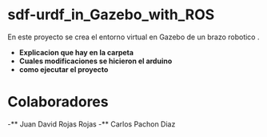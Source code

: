 # sdf-urdf_in_Gazebo_with_ROS 
En este proyecto se crea el entorno virtual en Gazebo de un brazo robotico .  

- **Explicacion que hay en la carpeta**
- **Cuales modificaciones se hicieron el arduino**
- **como ejecutar el proyecto**
# Colaboradores
-** Juan David Rojas Rojas
-** Carlos Pachon Diaz


